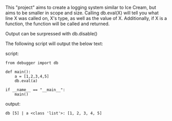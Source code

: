 This "project" aims to create a logging system similar to Ice Cream, but aims to be smaller in scope and size. Calling db.eval(X) will tell you what line X was called on, X's type, as well as the value of X. Additionally, if X is a function, the function will be called and returned. 

Output can be surpressed with db.disable()

The following script will output the below text:

script:
```
from debugger import db

def main():
    a = [1,2,3,4,5]
    db.eval(a)

if __name__ == "__main__":
    main()
```

output:
```
db [5] | a <class 'list'>: [1, 2, 3, 4, 5]
```
